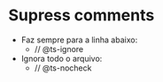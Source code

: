 # Supress comments
- Faz sempre para a linha abaixo:
  - // @ts-ignore 
- Ignora todo o arquivo:
  - // @ts-nocheck